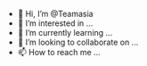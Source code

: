- 👋 Hi, I’m @Teamasia
- 👀 I’m interested in ...
- 🌱 I’m currently learning ...
- 💞️ I’m looking to collaborate on ...
- 📫 How to reach me ...

<!---
Teamaeia/Teamaeia is a ✨ special ✨ repository because its `README.md` (this file) appears on your GitHub profile.
You can click the Preview link to take a look at your changes.
--->
